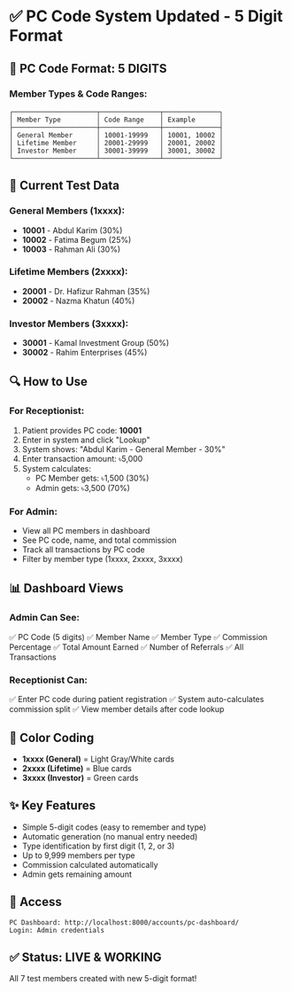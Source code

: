 # ✅ PC Code System Updated - 5 Digit Format

## 🎯 PC Code Format: 5 DIGITS

### Member Types & Code Ranges:

```
┌─────────────────────┬───────────────┬──────────────┐
│ Member Type         │ Code Range    │ Example      │
├─────────────────────┼───────────────┼──────────────┤
│ General Member      │ 10001-19999   │ 10001, 10002 │
│ Lifetime Member     │ 20001-29999   │ 20001, 20002 │
│ Investor Member     │ 30001-39999   │ 30001, 30002 │
└─────────────────────┴───────────────┴──────────────┘
```

## 📝 Current Test Data

### General Members (1xxxx):
- **10001** - Abdul Karim (30%)
- **10002** - Fatima Begum (25%)
- **10003** - Rahman Ali (30%)

### Lifetime Members (2xxxx):
- **20001** - Dr. Hafizur Rahman (35%)
- **20002** - Nazma Khatun (40%)

### Investor Members (3xxxx):
- **30001** - Kamal Investment Group (50%)
- **30002** - Rahim Enterprises (45%)

## 🔍 How to Use

### For Receptionist:
1. Patient provides PC code: **10001**
2. Enter in system and click "Lookup"
3. System shows: "Abdul Karim - General Member - 30%"
4. Enter transaction amount: ৳5,000
5. System calculates:
   - PC Member gets: ৳1,500 (30%)
   - Admin gets: ৳3,500 (70%)

### For Admin:
- View all PC members in dashboard
- See PC code, name, and total commission
- Track all transactions by PC code
- Filter by member type (1xxxx, 2xxxx, 3xxxx)

## 📊 Dashboard Views

### Admin Can See:
✅ PC Code (5 digits)
✅ Member Name
✅ Member Type
✅ Commission Percentage
✅ Total Amount Earned
✅ Number of Referrals
✅ All Transactions

### Receptionist Can:
✅ Enter PC code during patient registration
✅ System auto-calculates commission split
✅ View member details after code lookup

## 🎨 Color Coding
- **1xxxx (General)** = Light Gray/White cards
- **2xxxx (Lifetime)** = Blue cards
- **3xxxx (Investor)** = Green cards

## ✨ Key Features
- Simple 5-digit codes (easy to remember and type)
- Automatic generation (no manual entry needed)
- Type identification by first digit (1, 2, or 3)
- Up to 9,999 members per type
- Commission calculated automatically
- Admin gets remaining amount

## 🔗 Access
```
PC Dashboard: http://localhost:8000/accounts/pc-dashboard/
Login: Admin credentials
```

## ✅ Status: LIVE & WORKING
All 7 test members created with new 5-digit format!
